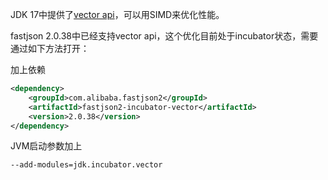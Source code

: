 JDK 17中提供了[vector api](https://openjdk.org/jeps/426)，可以用SIMD来优化性能。

fastjson 2.0.38中已经支持vector api，这个优化目前处于incubator状态，需要通过如下方法打开：

加上依赖
```xml
<dependency>
    <groupId>com.alibaba.fastjson2</groupId>
    <artifactId>fastjson2-incubator-vector</artifactId>
    <version>2.0.38</version>
</dependency>
```

JVM启动参数加上
```shell
--add-modules=jdk.incubator.vector
```
